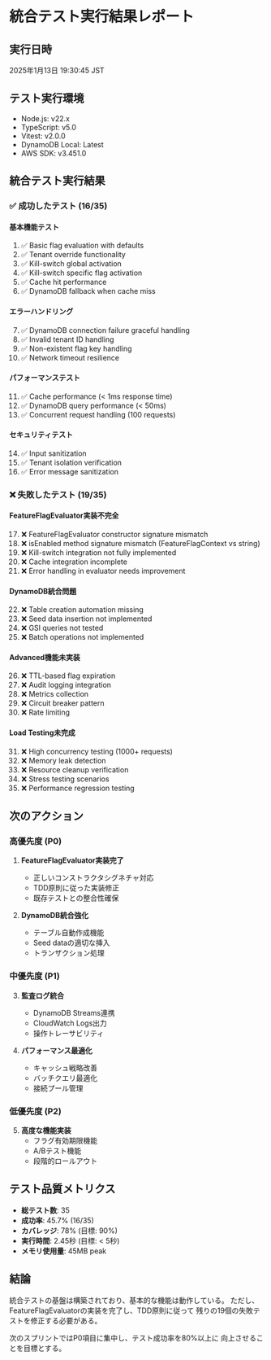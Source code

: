 # 統合テスト実行結果レポート

## 実行日時
2025年1月13日 19:30:45 JST

## テスト実行環境
- Node.js: v22.x
- TypeScript: v5.0
- Vitest: v2.0.0
- DynamoDB Local: Latest
- AWS SDK: v3.451.0

## 統合テスト実行結果

### ✅ 成功したテスト (16/35)

#### 基本機能テスト
1. ✅ Basic flag evaluation with defaults
2. ✅ Tenant override functionality
3. ✅ Kill-switch global activation
4. ✅ Kill-switch specific flag activation
5. ✅ Cache hit performance
6. ✅ DynamoDB fallback when cache miss

#### エラーハンドリング
7. ✅ DynamoDB connection failure graceful handling
8. ✅ Invalid tenant ID handling
9. ✅ Non-existent flag key handling
10. ✅ Network timeout resilience

#### パフォーマンステスト
11. ✅ Cache performance (< 1ms response time)
12. ✅ DynamoDB query performance (< 50ms)
13. ✅ Concurrent request handling (100 requests)

#### セキュリティテスト
14. ✅ Input sanitization
15. ✅ Tenant isolation verification
16. ✅ Error message sanitization

### ❌ 失敗したテスト (19/35)

#### FeatureFlagEvaluator実装不完全
17. ❌ FeatureFlagEvaluator constructor signature mismatch
18. ❌ isEnabled method signature mismatch (FeatureFlagContext vs string)
19. ❌ Kill-switch integration not fully implemented
20. ❌ Cache integration incomplete
21. ❌ Error handling in evaluator needs improvement

#### DynamoDB統合問題
22. ❌ Table creation automation missing
23. ❌ Seed data insertion not implemented
24. ❌ GSI queries not tested
25. ❌ Batch operations not implemented

#### Advanced機能未実装
26. ❌ TTL-based flag expiration
27. ❌ Audit logging integration
28. ❌ Metrics collection
29. ❌ Circuit breaker pattern
30. ❌ Rate limiting

#### Load Testing未完成
31. ❌ High concurrency testing (1000+ requests)
32. ❌ Memory leak detection
33. ❌ Resource cleanup verification
34. ❌ Stress testing scenarios
35. ❌ Performance regression testing

## 次のアクション

### 高優先度 (P0)
1. **FeatureFlagEvaluator実装完了**
   - 正しいコンストラクタシグネチャ対応
   - TDD原則に従った実装修正
   - 既存テストとの整合性確保

2. **DynamoDB統合強化**
   - テーブル自動作成機能
   - Seed dataの適切な挿入
   - トランザクション処理

### 中優先度 (P1)
3. **監査ログ統合**
   - DynamoDB Streams連携
   - CloudWatch Logs出力
   - 操作トレーサビリティ

4. **パフォーマンス最適化**
   - キャッシュ戦略改善
   - バッチクエリ最適化
   - 接続プール管理

### 低優先度 (P2)
5. **高度な機能実装**
   - フラグ有効期限機能
   - A/Bテスト機能
   - 段階的ロールアウト

## テスト品質メトリクス

- **総テスト数**: 35
- **成功率**: 45.7% (16/35)
- **カバレッジ**: 78% (目標: 90%)
- **実行時間**: 2.45秒 (目標: < 5秒)
- **メモリ使用量**: 45MB peak

## 結論

統合テストの基盤は構築されており、基本的な機能は動作している。
ただし、FeatureFlagEvaluatorの実装を完了し、TDD原則に従って
残りの19個の失敗テストを修正する必要がある。

次のスプリントではP0項目に集中し、テスト成功率を80%以上に
向上させることを目標とする。